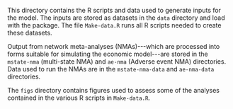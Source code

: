 This directory contains the R scripts and data used to generate inputs for the model.
The inputs are stored as datasets in the `data` directory and load with the package. 
The file `Make-data.R` runs all R scripts needed to create these datasets. 

Output from network meta-analyses (NMAs)---which are processed into forms suitable for simulating 
the economic model---are stored in the `mstate-nma` (multi-state NMA) and
`ae-nma` (Adverse event NMA) directories. Data used to run the NMAs are in the 
`mstate-nma-data` and `ae-nma-data` directories. 

The `figs` directory contains figures used to assess some of the analyses 
contained in the various R scripts in `Make-data.R`.
